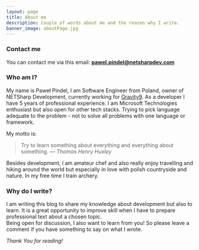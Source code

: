 ```yaml
---
layout: page
title: About me
description: Couple of words about me and the reason why I write.
banner_image: aboutPage.jpg
---
```


### Contact me

You can contact me via this email: <a href="mailto:pawel.pindel@netsharpdev.com">**pawel.pindel@netsharpdev.com**</a>

### Who am I?

My name is Paweł Pindel, I am Software Engineer from Poland, owner of NETSharp Development, currently working for [Gravity9](https://gravity9.co/). As a developer I have 5 years of professional experience. I am Microsoft Technologies enthusiast but also open for other tech stacks. Trying to pick language adequate to the problem - not to solve all problems with one language or framework.

My motto is:
>Try to learn something about everything and everything about something. <cite>― Thomas Henry Huxley</cite>

Besides development, I am amateur chef and also really enjoy travelling and hiking around the world but especially in love with polish countryside and nature. In my free time I train archery.

### Why do I write?

I am writing this blog to share my knowledge about development but also to learn. It is a great opportunity to improve skill when I have to prepare professional text about a chosen topic. <br>Being open for discussion, I also want to learn from you! So please leave a comment if you have something to say on what I wrote.

*Thank You for reading!*
